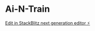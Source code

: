 # Ai-N-Train

[Edit in StackBlitz next generation editor ⚡️](https://stackblitz.com/~/github.com/mingainspire/Ai-N-Train)
